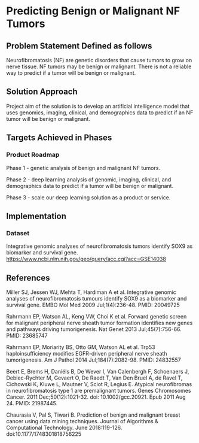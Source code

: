 # Predicting Benign or Malignant NF Tumors

## Problem Statement Defined as follows

Neurofibromatosis (NF) are genetic disorders that cause tumors to grow on nerve tissue. NF tumors may be benign or malignant. There is not a reliable way to predict if a tumor will be benign or malignant.

## Solution Approach

Project aim of the solution is to develop an artificial intelligence model that uses genomics, imaging, clinical, and demographics data to predict if an NF tumor will be benign or malignant.

## Targets Achieved in Phases

### Product Roadmap

Phase 1 - genetic analysis of benign and malignant NF tumors.

Phase 2 - deep learning analysis of genomic, imaging, clinical, and demographics data to predict if a tumor will be benign or malignant.

Phase 3 - scale our deep learning solution as a product or service.

## Implementation

### Dataset
Integrative genomic analyses of neurofibromatosis tumors identify SOX9 as biomarker and survival gene.
https://www.ncbi.nlm.nih.gov/geo/query/acc.cgi?acc=GSE14038

## References
Miller SJ, Jessen WJ, Mehta T, Hardiman A et al. Integrative genomic analyses of neurofibromatosis tumours identify SOX9 as a biomarker and survival gene. EMBO Mol Med 2009 Jul;1(4):236-48. PMID: 20049725

Rahrmann EP, Watson AL, Keng VW, Choi K et al. Forward genetic screen for malignant peripheral nerve sheath tumor formation identifies new genes and pathways driving tumorigenesis. Nat Genet 2013 Jul;45(7):756-66. PMID: 23685747

Rahrmann EP, Moriarity BS, Otto GM, Watson AL et al. Trp53 haploinsufficiency modifies EGFR-driven peripheral nerve sheath tumorigenesis. Am J Pathol 2014 Jul;184(7):2082-98. PMID: 24832557

Beert E, Brems H, Daniëls B, De Wever I, Van Calenbergh F, Schoenaers J, Debiec-Rychter M, Gevaert O, De Raedt T, Van Den Bruel A, de Ravel T, Cichowski K, Kluwe L, Mautner V, Sciot R, Legius E. Atypical neurofibromas in neurofibromatosis type 1 are premalignant tumors. Genes Chromosomes Cancer. 2011 Dec;50(12):1021-32. doi: 10.1002/gcc.20921. Epub 2011 Aug 24. PMID: 21987445.

Chaurasia V, Pal S, Tiwari B. Prediction of benign and malignant breast cancer using data mining techniques. Journal of Algorithms & Computational Technology. June 2018:119-126. doi:10.1177/1748301818756225